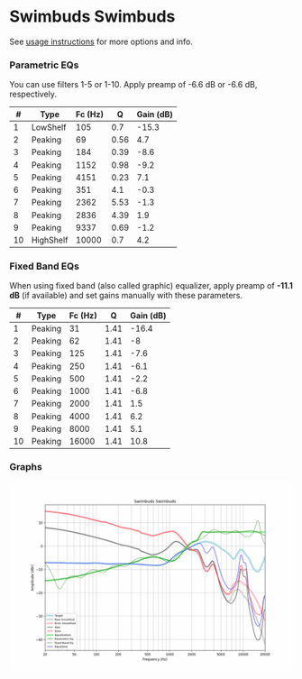 # Swimbuds Swimbuds
See [usage instructions](https://github.com/jaakkopasanen/AutoEq#usage) for more options and info.

### Parametric EQs
You can use filters 1-5 or 1-10. Apply preamp of -6.6 dB or -6.6 dB, respectively.

|   # | Type      |   Fc (Hz) |    Q |   Gain (dB) |
|-----|-----------|-----------|------|-------------|
|   1 | LowShelf  |       105 | 0.7  |       -15.3 |
|   2 | Peaking   |        69 | 0.56 |         4.7 |
|   3 | Peaking   |       184 | 0.39 |        -8.6 |
|   4 | Peaking   |      1152 | 0.98 |        -9.2 |
|   5 | Peaking   |      4151 | 0.23 |         7.1 |
|   6 | Peaking   |       351 | 4.1  |        -0.3 |
|   7 | Peaking   |      2362 | 5.53 |        -1.3 |
|   8 | Peaking   |      2836 | 4.39 |         1.9 |
|   9 | Peaking   |      9337 | 0.69 |        -1.2 |
|  10 | HighShelf |     10000 | 0.7  |         4.2 |

### Fixed Band EQs
When using fixed band (also called graphic) equalizer, apply preamp of **-11.1 dB** (if available) and set gains manually with these parameters.

|   # | Type    |   Fc (Hz) |    Q |   Gain (dB) |
|-----|---------|-----------|------|-------------|
|   1 | Peaking |        31 | 1.41 |       -16.4 |
|   2 | Peaking |        62 | 1.41 |        -8   |
|   3 | Peaking |       125 | 1.41 |        -7.6 |
|   4 | Peaking |       250 | 1.41 |        -6.1 |
|   5 | Peaking |       500 | 1.41 |        -2.2 |
|   6 | Peaking |      1000 | 1.41 |        -6.8 |
|   7 | Peaking |      2000 | 1.41 |         1.5 |
|   8 | Peaking |      4000 | 1.41 |         6.2 |
|   9 | Peaking |      8000 | 1.41 |         5.1 |
|  10 | Peaking |     16000 | 1.41 |        10.8 |

### Graphs
![](./Swimbuds%20Swimbuds.png)
